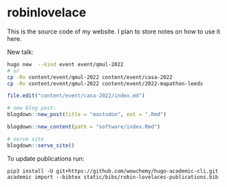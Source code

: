 
<!-- README.md is generated from README.Rmd. Please edit that file -->

# robinlovelace

This is the source code of my website. I plan to store notes on how to
use it here.

New talk:

``` bash
hugo new  --kind event event/qmul-2022
# or
cp -Rv content/event/qmul-2022 content/event/casa-2022
cp -Rv content/event/qmul-2022 content/event/2022-mapathon-leeds
```

``` r
file.edit("content/event/casa-2022/index.md")

# new blog post:
blogdown::new_post(title = "mastodon", ext = ".Rmd")

blogdown::new_content(path = "software/index.Rmd")

# serve site
blogdown::serve_site()
```

To update publications run:

    pip3 install -U git+https://github.com/wowchemy/hugo-academic-cli.git
    academic import --bibtex static/bibs/robin-lovelaces-publications.bib
